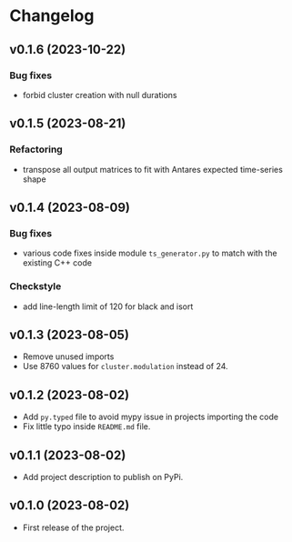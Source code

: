 Changelog
=========

v0.1.6 (2023-10-22)
-------------------

### Bug fixes
* forbid cluster creation with null durations 

v0.1.5 (2023-08-21)
-------------------

### Refactoring
* transpose all output matrices to fit with Antares expected time-series shape

v0.1.4 (2023-08-09)
-------------------

### Bug fixes
* various code fixes inside module `ts_generator.py` to match with the existing C++ code

### Checkstyle
* add line-length limit of 120 for black and isort


v0.1.3 (2023-08-05)
-------------------

* Remove unused imports
* Use 8760 values for `cluster.modulation` instead of 24.

v0.1.2 (2023-08-02)
-------------------

* Add `py.typed` file to avoid mypy issue in projects importing the code
* Fix little typo inside `README.md` file.

v0.1.1 (2023-08-02)
-------------------

* Add project description to publish on PyPi.

v0.1.0 (2023-08-02)
-------------------

* First release of the project.